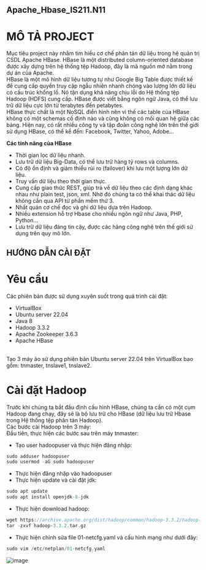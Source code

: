 ## Apache_Hbase_IS211.N11
# MÔ TẢ PROJECT
Mục tiêu project này nhằm tìm hiểu cơ chế phân tán dữ liệu trong hệ quản trị CSDL Apache HBase. HBase là một distributed column-oriented database được xây dựng trên hệ thống tệp Hadoop, đây là mã nguồn mở nằm trong dự án của Apache. </br>
HBase là một mô hình dữ liệu tương tự như Google Big Table được thiết kế để cung cấp quyền truy cập ngẫu nhiên nhanh chóng vào lượng lớn dữ liệu có cấu trúc khổng lồ. Nó tận dụng khả năng chịu lỗi do Hệ thống tệp Hadoop (HDFS) cung cấp. HBase được viết bằng ngôn ngữ Java, có thể lưu trữ dữ liệu cực lớn từ terabytes đến petabytes. </br>
HBase thực chất là một NoSQL điển hình nên vì thế các table của HBase không có một schemas cố định nào và cũng không có mối quan hệ giữa các bảng. Hiện nay, có rất nhiều công ty và tập đoàn công nghệ lớn trên thế giới sử dụng HBase, có thể kể đến: Facebook, Twitter, Yahoo, Adobe…

**Các tính năng của HBase** </br>
- Thời gian lọc dữ liệu nhanh. </br>
- Lưu trữ dữ liệu Big-Data, có thể lưu trữ hàng tỷ rows và columns. </br>
- Có độ ổn định và giảm thiểu rủi ro (failover) khi lưu một lượng lớn dữ liệu. </br>
- Truy vấn dữ liệu theo thời gian thực. </br>
- Cung cấp giao thức REST, giúp trả về dữ liệu theo các định dạng khác nhau như plain test, json, xml. Nhờ đó chúng ta có thể khai thác dữ liệu không cần qua API từ phần mềm thứ 3. </br>
- Nhất quán cơ chế đọc và ghi dữ liệu dựa trên Hadoop. </br>
- Nhiều extension hỗ trợ Hbase cho nhiều ngôn ngữ như Java, PHP, Python… </br>
- Lưu trữ dữ liệu đáng tin cậy, được các hãng công nghệ trên thế giới sử dụng trên quy mô lớn.</br>

## HƯỚNG DẪN CÀI ĐẶT
# Yêu cầu
Các phiên bản được sử dụng xuyên suốt trong quá trình cài đặt:
-	VirtualBox
-	Ubuntu server 22.04 
-	Java 8
-	Hadoop 3.3.2
-	Apache Zookeeper 3.6.3
-	Apache HBase
</br>
Tạo 3 máy ảo sử dụng phiên bản Ubuntu server 22.04 trên VirtualBox bao gồm: tnmaster, tnslave1, tnslave2.

# Cài đặt Hadoop
Trước khi chúng ta bắt đầu định cấu hình HBase, chúng ta cần có một cụm Hadoop đang chạy, đây sẽ là bộ lưu trữ cho HBase (dữ liệu lưu trữ Hbase trong Hệ thống tệp phân tán Hadoop). </br>
Các bước cài Hadoop trên 3 máy: </br>
Đầu tiên, thực hiện các bước sau trên máy tnmaster:
-	Tạo user hadoopuser và thực hiện đăng nhập:
```php
sudo adduser hadoopuser
sudo usermod -aG sudo hadoopuser
```
- Thực hiện đăng nhập vào hadoopuser
-	Thực hiện update và cài đặt jdk:
```php
sudo apt update
sudo apt install openjdk-8-jdk
```
-	Thực hiện download hadoop:
```php
wget https://archive.apache.org/dist/hadoop/common/hadoop-3.3.2/hadoop-3.3.2.tar.gz
tar -zxvf hadoop-3.3.2.tar.gz
```
-	Thực hiện chỉnh sửa file 01-netcfg.yaml và cấu hình mạng như dưới đây:
```php 
sudo vim /etc/netplan/01-netcfg.yaml
```
![image](https://user-images.githubusercontent.com/88712945/208697818-429dac9a-4bc3-497d-988b-55825fb37a2f.png)





